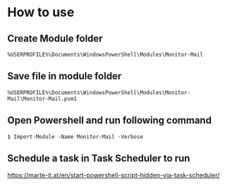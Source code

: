 # How to use
## Create Module folder
`%USERPROFILE%\Documents\WindowsPowerShell\Modules\Monitor-Mail`  

## Save file in module folder  
`%USERPROFILE%\Documents\WindowsPowerShell\Modules\Monitor-Mail\Monitor-Mail.psm1`  

## Open Powershell and run following command  
`$ Import-Module -Name Monitor-Mail -Verbose`  

## Schedule a task in Task Scheduler to run  
https://marte-it.at/en/start-powershell-script-hidden-via-task-scheduler/
